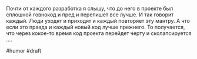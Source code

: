 Почти от каждого разработка я слышу, что до него в проекте был сплошной говнокод и пред и перепишет все лучше. И так говорит каждый. Люди уходят и приходят и каждый повторяет эту мантру. А что если это правда и каждый новый код лучше прежнего. То получается, что через кокое-то время код проекта перейдет черту и сколапсируется ....

#humor #draft